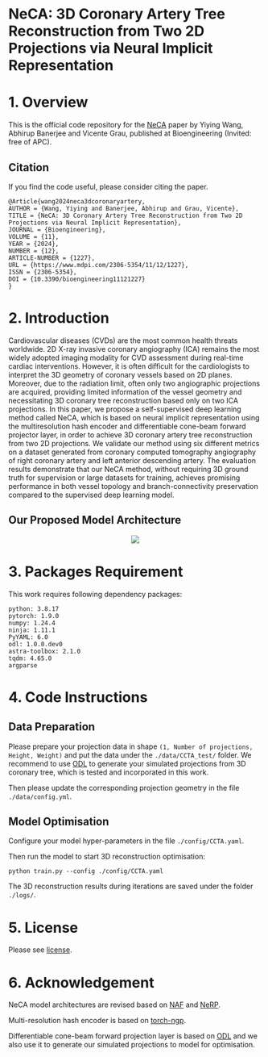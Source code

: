 # NeCA: 3D Coronary Artery Tree Reconstruction from Two 2D Projections via Neural Implicit Representation

# 1. Overview

This is the official code repository for the [NeCA](https://www.mdpi.com/2306-5354/11/12/1227) paper by Yiying Wang, Abhirup Banerjee and Vicente Grau, published at Bioengineering (Invited: free of APC).

## Citation

If you find the code useful, please consider citing the paper.

```
@Article{wang2024neca3dcoronaryartery,
AUTHOR = {Wang, Yiying and Banerjee, Abhirup and Grau, Vicente},
TITLE = {NeCA: 3D Coronary Artery Tree Reconstruction from Two 2D Projections via Neural Implicit Representation},
JOURNAL = {Bioengineering},
VOLUME = {11},
YEAR = {2024},
NUMBER = {12},
ARTICLE-NUMBER = {1227},
URL = {https://www.mdpi.com/2306-5354/11/12/1227},
ISSN = {2306-5354},
DOI = {10.3390/bioengineering11121227}
}
```

# 2. Introduction

Cardiovascular diseases (CVDs) are the most common health threats worldwide. 2D X-ray invasive coronary angiography (ICA) remains the most widely adopted imaging modality for CVD assessment during real-time cardiac interventions. However, it is often difficult for the cardiologists to interpret the 3D geometry of coronary vessels based on 2D planes. Moreover, due to the radiation limit, often only two angiographic projections are acquired, providing limited information of the vessel geometry and necessitating 3D coronary tree reconstruction based only on two ICA projections. In this paper, we propose a self-supervised deep learning method called NeCA, which is based on neural implicit representation using the multiresolution hash encoder and differentiable cone-beam forward projector layer, in order to achieve 3D coronary artery tree reconstruction from two 2D projections. We validate our method using six different metrics on a dataset generated from coronary computed tomography angiography of right coronary artery and left anterior descending artery. The evaluation results demonstrate that our NeCA method, without requiring 3D ground truth for supervision or large datasets for training, achieves promising performance in both vessel topology and branch-connectivity preservation compared to the supervised deep learning model.

## Our Proposed Model Architecture

<p align="center">
  <img src="https://github.com/WangStephen/NeCA/blob/main/img/model.svg">
</p>

# 3. Packages Requirement

This work requires following dependency packages:

```
python: 3.8.17
pytorch: 1.9.0 
numpy: 1.24.4 
ninja: 1.11.1
PyYAML: 6.0
odl: 1.0.0.dev0
astra-toolbox: 2.1.0
tqdm: 4.65.0
argparse
```

# 4. Code Instructions

## Data Preparation

Please prepare your projection data in shape `(1, Number of projections, Height, Weight)` and put the data under the `./data/CCTA_test/` folder. We recommend to use [ODL](https://github.com/odlgroup/odl) to generate your simulated projections from 3D coronary tree, which is tested and incorporated in this work.

Then please update the corresponding projection geometry in the file `./data/config.yml`.

## Model Optimisation

Configure your model hyper-parameters in the file `./config/CCTA.yaml`.

Then run the model to start 3D reconstruction optimisation:

```
python train.py --config ./config/CCTA.yaml
```

The 3D reconstruction results during iterations are saved under the folder `./logs/`.

# 5. License

Please see [license](https://github.com/WangStephen/NeCA/blob/main/LICENSE).

# 6. Acknowledgement

NeCA model architectures are revised based on [NAF](https://github.com/Ruyi-Zha/naf_cbct) and [NeRP](https://github.com/liyues/NeRP).

Multi-resolution hash encoder is based on [torch-ngp](https://github.com/ashawkey/torch-ngp).

Differentiable cone-beam forward projection layer is based on [ODL](https://github.com/odlgroup/odl) and we also use it to generate our simulated projections to model for optimisation.
